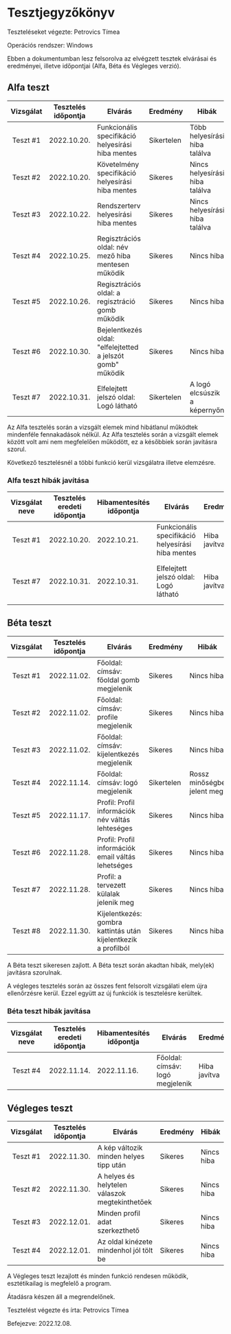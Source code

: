 # Tesztjegyzőkönyv

Teszteléseket végezte: Petrovics Tímea

Operációs rendszer: Windows

Ebben a dokumentumban lesz felsorolva az elvégzett tesztek elvárásai és eredményei, illetve időpontjai (Alfa, Béta és Végleges verzió).

## Alfa teszt

| Vizsgálat | Tesztelés időpontja | Elvárás | Eredmény | Hibák |
| :---: | --- | --- | --- | --- |
| Teszt #1 | 2022.10.20. | Funkcionális specifikáció helyesírási hiba mentes | Sikertelen | Több helyesírási hiba találva |
| Teszt #2 | 2022.10.20. | Követelmény specifikáció helyesírási hiba mentes | Sikeres | Nincs helyesírási hiba találva |
| Teszt #3 | 2022.10.22. | Rendszerterv helyesírási hiba mentes | Sikeres | Nincs helyesírási hiba találva |
| Teszt #4 | 2022.10.25. | Regisztrációs oldal: név mező hiba mentesen működik | Sikeres | Nincs hiba |
| Teszt #5 | 2022.10.26. | Regisztrációs oldal: a regisztráció gomb működik  | Sikeres | Nincs hiba |
| Teszt #6 | 2022.10.30. | Bejelentkezés oldal: "elfelejtetted a jelszót gomb" működik | Sikeres | Nincs hiba  |
| Teszt #7 | 2022.10.31. | Elfelejtett jelszó oldal: Logó látható | Sikertelen | A logó elcsúszik a képernyőn |

Az Alfa tesztelés során a vizsgált elemek mind hibátlanul működtek mindenféle fennakadások nélkül.
Az Alfa tesztelés során a vizsgált elemek között volt ami nem megfelelően működött, ez a későbbiek során javításra szorul.

Következő tesztelésnél a többi funkció kerül vizsgálatra illetve elemzésre.

### Alfa teszt hibák javítása
| Vizsgálat neve | Tesztelés eredeti időpontja | Hibamentesítés időpontja | Elvárás | Eredmény | Hibák |
| :---: | --- | --- | --- | --- | --- |
| Teszt #1 | 2022.10.20. | 2022.10.21. | Funkcionális specifikáció helyesírási hiba mentes | Hiba javítva | Helyesírás ellenőrizve és javítva |
| Teszt #7 | 2022.10.31. | 2022.10.31. | Elfelejtett jelszó oldal: Logó látható | Hiba javítva | A logó pozíciójának és méretének fixálása |

## Béta teszt

| Vizsgálat | Tesztelés időpontja | Elvárás | Eredmény | Hibák |
| :---: | --- | --- | --- | --- |
| Teszt #1 | 2022.11.02. | Főoldal: címsáv: főoldal gomb megjelenik | Sikeres | Nincs hiba  |
| Teszt #2 | 2022.11.02. | Főoldal: címsáv: profile megjelenik | Sikeres | Nincs hiba |
| Teszt #3 | 2022.11.02. | Főoldal: címsáv: kijelentkezés megjelenik | Sikeres | Nincs hiba |
| Teszt #4 | 2022.11.14. | Főoldal: címsáv: logó megjelenik  | Sikertelen | Rossz minőségbe jelent meg |
| Teszt #5 | 2022.11.17. | Profil: Profil információk név váltás lehteséges | Sikeres | Nincs hiba |
| Teszt #6 | 2022.11.28. | Profil: Profil információk email váltás lehetséges | Sikeres | Nincs hiba |
| Teszt #7 | 2022.11.28. | Profil: a tervezett külalak jelenik meg | Sikeres | Nincs hiba |
| Teszt #8 | 2022.11.30. | Kijelentkezés: gombra kattintás után kijelentkezik a profilból | Sikeres | Nincs hiba |

A Béta teszt sikeresen zajlott.
A Béta teszt során akadtan hibák, mely(ek) javításra szorulnak.

A végleges tesztelés során az összes fent felsorolt vizsgálati elem újra ellenőrzésre kerül. Ezzel együtt az új funkciók is tesztelésre kerültek.

### Béta teszt hibák javítása
| Vizsgálat neve | Tesztelés eredeti időpontja | Hibamentesítés időpontja | Elvárás | Eredmény | Hibák |
| :---: | --- | --- | --- | --- | --- |
| Teszt #4  |  2022.11.14. |  2022.11.16. | Főoldal: címsáv: logó megjelenik | Hiba javítva | Minőség és méret javítva |

## Végleges teszt
| Vizsgálat | Tesztelés időpontja | Elvárás | Eredmény | Hibák |
| :---: | --- | --- | --- | --- |
| Teszt #1 | 2022.11.30. | A kép változik minden helyes tipp után | Sikeres | Nincs hiba |
| Teszt #2 | 2022.11.30. | A helyes és helytelen válaszok megtekinthetőek | Sikeres | Nincs hiba |
| Teszt #3 | 2022.12.01. | Minden profil adat szerkezthető | Sikeres | Nincs hiba |
| Teszt #4 | 2022.12.01. | Az oldal kinézete mindenhol jól tölt be | Sikeres | Nincs hiba |

A Végleges teszt lezajlott és minden funkció rendesen működik, esztétikailag is megfelelő a program.

Átadásra készen áll a megrendelőnek.

Tesztelést végezte és írta: Petrovics Tímea

Befejezve: 2022.12.08.
